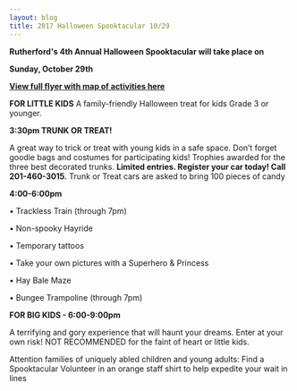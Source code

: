 ```yaml
---
layout: blog
title: 2017 Halloween Spooktacular 10/29
---
```


**Rutherford's 4th Annual Halloween Spooktacular will take place on** 

**Sunday, October 29th**

[**View full flyer with map of activities here**](https://storage.googleapis.com/static.rutherford-nj.com/recreation/posts/2017_Halloween_Spooktacular.pdf)

**FOR LITTLE KIDS**
A family-friendly Halloween treat for kids Grade 3 or younger. 

**3:30pm TRUNK OR TREAT!**

A great way to trick or treat with young kids in a safe space.
Don’t forget goodie bags and costumes for participating kids!
Trophies awarded for the three best decorated trunks.
**Limited entries. Register your car today! Call 201-460-3015.**
Trunk or Treat cars are asked to bring 100 pieces of candy

**4:00-6:00pm**

• Trackless Train (through 7pm)

• Non-spooky Hayride

• Temporary tattoos

• Take your own pictures with a Superhero & Princess

• Hay Bale Maze

• Bungee Trampoline (through 7pm)

**FOR BIG KIDS - 6:00-9:00pm**

A terrifying and gory experience that will
haunt your dreams. Enter at your own risk!
NOT RECOMMENDED for the faint of heart or little kids.


Attention families of uniquely abled children and young adults:
Find a Spooktacular Volunteer in an orange staff shirt to help
expedite your wait in lines
